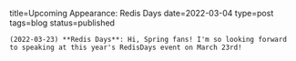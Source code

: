 
title=Upcoming Appearance: Redis Days
date=2022-03-04
type=post
tags=blog
status=published
~~~~~~
(2022-03-23) **Redis Days**: Hi, Spring fans! I'm so looking forward to speaking at this year's RedisDays event on March 23rd! 
            